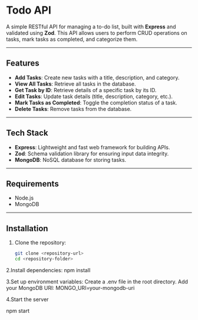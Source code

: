 # Todo API

A simple RESTful API for managing a to-do list, built with **Express** and validated using **Zod**. This API allows users to perform CRUD operations on tasks, mark tasks as completed, and categorize them.

---

## Features
- **Add Tasks**: Create new tasks with a title, description, and category.
- **View All Tasks**: Retrieve all tasks in the database.
- **Get Task by ID**: Retrieve details of a specific task by its ID.
- **Edit Tasks**: Update task details (title, description, category, etc.).
- **Mark Tasks as Completed**: Toggle the completion status of a task.
- **Delete Tasks**: Remove tasks from the database.

---

## Tech Stack
- **Express**: Lightweight and fast web framework for building APIs.
- **Zod**: Schema validation library for ensuring input data integrity.
- **MongoDB**: NoSQL database for storing tasks.

---

## Requirements
- Node.js
- MongoDB

---

## Installation

1. Clone the repository:
   ```bash
   git clone <repository-url>
   cd <repository-folder>

2.Install dependencies:
   npm install

3.Set up environment variables:
   Create a .env file in the root directory.
   Add your MongoDB URI:
   MONGO_URI=your-mongodb-uri
   
4.Start the server
 
   npm start
